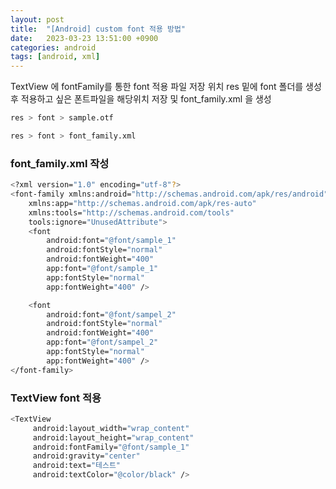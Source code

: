 ```yaml
---
layout: post
title:  "[Android] custom font 적용 방법"
date:   2023-03-23 13:51:00 +0900
categories: android
tags: [android, xml]
---
```


TextView 에 fontFamily를 통한 font 적용 파일 저장 위치 res 밑에 font 폴더를 생성 후 적용하고 싶은 폰트파일을 해당위치 저장 및 font_family.xml 을 생성

```bash
res > font > sample.otf

res > font > font_family.xml
```

### font_family.xml 작성
```bash
<?xml version="1.0" encoding="utf-8"?>
<font-family xmlns:android="http://schemas.android.com/apk/res/android"
    xmlns:app="http://schemas.android.com/apk/res-auto"
    xmlns:tools="http://schemas.android.com/tools"
    tools:ignore="UnusedAttribute">
    <font
        android:font="@font/sample_1"
        android:fontStyle="normal"
        android:fontWeight="400"
        app:font="@font/sample_1"
        app:fontStyle="normal"
        app:fontWeight="400" />

    <font
        android:font="@font/sampel_2"
        android:fontStyle="normal"
        android:fontWeight="400"
        app:font="@font/sampel_2"
        app:fontStyle="normal"
        app:fontWeight="400" />
</font-family>
```

### TextView font 적용
```bash
<TextView
     android:layout_width="wrap_content"
     android:layout_height="wrap_content"
     android:fontFamily="@font/sample_1"
     android:gravity="center"
     android:text="테스트"
     android:textColor="@color/black" />
```